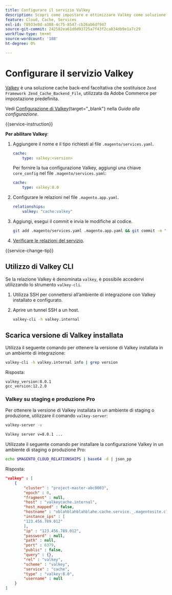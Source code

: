 ```yaml
---
title: Configurare il servizio Valkey
description: Scopri come impostare e ottimizzare Valkey come soluzione di cache back-end per Adobe Commerce su infrastruttura cloud.
feature: Cloud, Cache, Services
exl-id: f8933e0d-a308-4c75-8547-cb26ab6df947
source-git-commit: 242582ea61d0d93725a7f43f2ca834db9e1a7c29
workflow-type: tm+mt
source-wordcount: '188'
ht-degree: 0%

---
```


# Configurare il servizio Valkey

[Valkey](https://valkey.io) è una soluzione cache back-end facoltativa che sostituisce `Zend Framework Zend_Cache_Backend_File`, utilizzata da Adobe Commerce per impostazione predefinita.

Vedi [Configurazione di Valkey](https://experienceleague.adobe.com/docs/commerce-operations/configuration-guide/cache/valkey/config-valkey.html){target="_blank"} nella _Guida alla configurazione_.

{{service-instruction}}

**Per abilitare Valkey**:

1. Aggiungere il nome e il tipo richiesti al file `.magento/services.yaml`.

   ```yaml
   cache:
       type: valkey:<version>
   ```

   Per fornire la tua configurazione Valkey, aggiungi una chiave `core_config` nel file `.magento/services.yaml`:

   ```yaml
   cache:
       type: valkey:8.0
   ```

1. Configurare le relazioni nel file `.magento.app.yaml`.

   ```yaml
   relationships:
       valkey: "cache:valkey"
   ```

1. Aggiungi, esegui il commit e invia le modifiche al codice.

   ```bash
   git add .magento/services.yaml .magento.app.yaml && git commit -m "Enable valkey service" && git push origin <branch-name>
   ```

1. [Verificare le relazioni del servizio](services-yaml.md#service-relationships).

{{service-change-tip}}

## Utilizzo di Valkey CLI

Se la relazione Valkey è denominata `valkey`, è possibile accedervi utilizzando lo strumento `valkey-cli`.

1. Utilizza SSH per connettersi all’ambiente di integrazione con Valkey installato e configurato.

1. Aprire un tunnel SSH a un host.

   ```bash
   valkey-cli -h valkey.internal
   ```

## Scarica versione di Valkey installata

Utilizza il seguente comando per ottenere la versione di Valkey installata in un ambiente di integrazione:

```bash
valkey-cli -h valkey.internal info | grep version
```

Risposta:

```
valkey_version:8.0.1
gcc_version:12.2.0
```

### Valkey su staging e produzione Pro

Per ottenere la versione di Valkey installata in un ambiente di staging o produzione, utilizzare il comando `valkey-server`:

```bash
valkey-server -v
```

```bash
Valkey server v=8.0.1 ...
```

Utilizzate il seguente comando per installare la configurazione Valkey in un ambiente di staging o produzione Pro:

```bash
echo $MAGENTO_CLOUD_RELATIONSHIPS | base64 -d | json_pp
```

Risposta:

```json
"valkey" : [
    {
        "cluster" : "project-master-abc0003",
        "epoch" : 0,
        "fragment" : null,
        "host" : "valkeycache.internal",
        "host_mapped" : false,
        "hostname" : "oblahblahblahblahe.cache.service._.magentosite.cloud",
        "instance_ips" : [
        "123.456.789.012"
        ],
        "ip" : "123.456.789.012",
        "password" : null,
        "path" : null,
        "port" : 6379,
        "public" : false,
        "query" : {},
        "rel" : "valkey",
        "scheme" : "valkey",
        "service" : "cache",
        "type" : "valkey:8.0",
        "username" : null
    }
]
```
